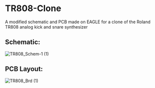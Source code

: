 # TR808-Clone
A modified schematic and PCB made on EAGLE for a clone of the Roland TR808 analog kick and snare synthesizer


## Schematic:

![TR808_Schem-1 (1)](https://user-images.githubusercontent.com/77855667/154092424-ae8cfcd1-cc04-4933-9a36-37203b8faee7.png)

## PCB Layout:

![TR808_Brd (1)](https://user-images.githubusercontent.com/77855667/154092487-05976d8a-9fb1-4dcb-b5c5-c8ae73ffc86d.png)
